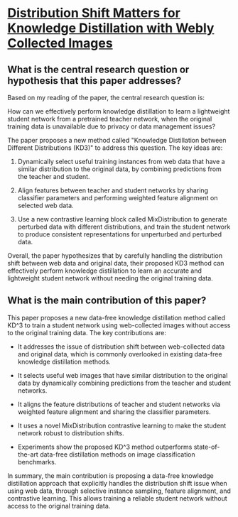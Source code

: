 # [Distribution Shift Matters for Knowledge Distillation with Webly   Collected Images](https://arxiv.org/abs/2307.11469)

## What is the central research question or hypothesis that this paper addresses?

 Based on my reading of the paper, the central research question is: 

How can we effectively perform knowledge distillation to learn a lightweight student network from a pretrained teacher network, when the original training data is unavailable due to privacy or data management issues?

The paper proposes a new method called "Knowledge Distillation between Different Distributions (KD3)" to address this question. The key ideas are:

1) Dynamically select useful training instances from web data that have a similar distribution to the original data, by combining predictions from the teacher and student. 

2) Align features between teacher and student networks by sharing classifier parameters and performing weighted feature alignment on selected web data.

3) Use a new contrastive learning block called MixDistribution to generate perturbed data with different distributions, and train the student network to produce consistent representations for unperturbed and perturbed data.

Overall, the paper hypothesizes that by carefully handling the distribution shift between web data and original data, their proposed KD3 method can effectively perform knowledge distillation to learn an accurate and lightweight student network without needing the original training data.


## What is the main contribution of this paper?

 This paper proposes a new data-free knowledge distillation method called KD^3 to train a student network using web-collected images without access to the original training data. The key contributions are:

- It addresses the issue of distribution shift between web-collected data and original data, which is commonly overlooked in existing data-free knowledge distillation methods. 

- It selects useful web images that have similar distribution to the original data by dynamically combining predictions from the teacher and student networks.

- It aligns the feature distributions of teacher and student networks via weighted feature alignment and sharing the classifier parameters.

- It uses a novel MixDistribution contrastive learning to make the student network robust to distribution shifts.

- Experiments show the proposed KD^3 method outperforms state-of-the-art data-free distillation methods on image classification benchmarks.

In summary, the main contribution is proposing a data-free knowledge distillation approach that explicitly handles the distribution shift issue when using web data, through selective instance sampling, feature alignment, and contrastive learning. This allows training a reliable student network without access to the original training data.
